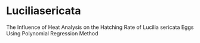 # Luciliasericata
The Influence of Heat Analysis on the Hatching Rate of Lucilia sericata Eggs Using Polynomial Regression Method
